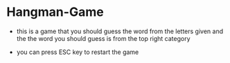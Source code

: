 # Hangman-Game

- this is a game that you should guess the word from the letters given and the the word you should guess is from the top right category

- you can press ESC key to restart the game
